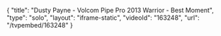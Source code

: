 {
    "title": "Dusty Payne - Volcom Pipe Pro 2013 Warrior - Best Moment",
    "type": "solo",
    "layout": "iframe-static",
    "videoId": "163248",
    "url": "\/tvpembed\/163248"
}